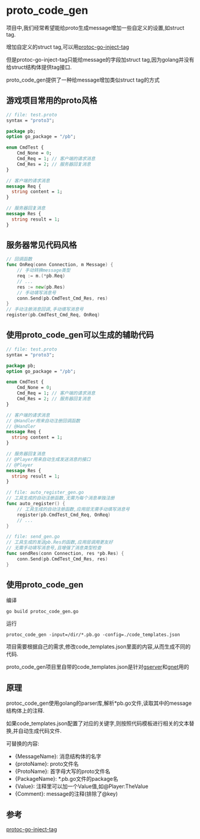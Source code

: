 # proto_code_gen
项目中,我们经常希望能给proto生成message增加一些自定义的设置,如struct tag.

增加自定义的struct tag,可以用[protoc-go-inject-tag](https://github.com/favadi/protoc-go-inject-tag)

但是protoc-go-inject-tag只能给message的字段加struct tag,因为golang并没有给struct结构体提供tag接口.

proto_code_gen提供了一种给message增加类似struct tag的方式

## 游戏项目常用的proto风格
```proto
// file: test.proto
syntax = "proto3";

package pb;
option go_package = "/pb";

enum CmdTest {
    Cmd_None = 0;
    Cmd_Req = 1; // 客户端的请求消息
	Cmd_Res = 2; // 服务器回复消息
}

// 客户端的请求消息
message Req {
  string content = 1;
}

// 服务器回复消息
message Res {
  string result = 1;
}
```

## 服务器常见代码风格
```go
// 回调函数
func OnReq(conn Connection, m Message) {
	// 手动转换message类型
	req := m.(*pb.Req)
	// ...
	res := new(pb.Res)
	// 手动填写消息号
	conn.Send(pb.CmdTest_Cmd_Res, res)
}
// 手动注册消息回调,手动填写消息号
register(pb.CmdTest_Cmd_Req, OnReq)
```

## 使用proto_code_gen可以生成的辅助代码
```proto
// file: test.proto
syntax = "proto3";

package pb;
option go_package = "/pb";

enum CmdTest {
    Cmd_None = 0;
    Cmd_Req = 1; // 客户端的请求消息
	Cmd_Res = 2; // 服务器回复消息
}

// 客户端的请求消息
// @Handler用来自动注册回调函数
// @Handler
message Req {
  string content = 1;
}

// 服务器回复消息
// @Player用来自动生成发送消息的接口
// @Player
message Res {
  string result = 1;
}
```
```go
// file: auto_register_gen.go
// 工具生成的自动注册函数,无需为每个消息单独注册
func auto_register() {
	// 工具生成的自动注册函数,应用层无需手动填写消息号
    register(pb.CmdTest_Cmd_Req, OnReq)
    // ...
}
```
```go
// file: send_gen.go
// 工具生成的发送pb.Res的函数,应用层调用更友好
// 无需手动填写消息号,且增强了消息类型检查
func sendRes(conn Connection, res *pb.Res) {
    conn.Send(pb.CmdTest_Cmd_Res, res)
}
```

## 使用proto_code_gen
编译
```console
go build protoc_code_gen.go
```
运行
```console
protoc_code_gen -input=/dir/*.pb.go -config=./code_templates.json
```
项目需要根据自己的需求,修改code_templates.json里面的内容,从而生成不同的代码.

proto_code_gen项目里自带的code_templates.json是针对[gserver](https://github.com/fish-tennis/gserver)和[gnet](https://github.com/fish-tennis/gnet)用的

## 原理
protoc_code_gen使用golang的parser库,解析*pb.go文件,读取其中的message结构体上的注释.

如果code_templates.json配置了对应的关键字,则按照代码模板进行相关的文本替换,并自动生成代码文件.

可替换的内容:
- {MessageName}: 消息结构体的名字
- {protoName}: proto文件名
- {ProtoName}: 首字母大写的proto文件名
- {PackageName}: *.pb.go文件的package名
- {Value}: 注释里可以加一个Value值,如@Player:TheValue
- {Comment}: message的注释(排除了@key)

## 参考
[protoc-go-inject-tag](https://github.com/favadi/protoc-go-inject-tag)